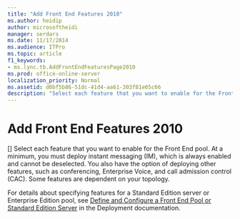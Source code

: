```yaml
---
title: "Add Front End Features 2010"
ms.author: heidip
author: microsoftheidi
manager: serdars
ms.date: 11/17/2014
ms.audience: ITPro
ms.topic: article
f1_keywords:
- ms.lync.tb.AddFrontEndFeaturesPage2010
ms.prod: office-online-server
localization_priority: Normal
ms.assetid: d0bf5b86-51dc-41d4-aa61-303f81e05c66
description: "Select each feature that you want to enable for the Front End pool. At a minimum, you must deploy instant messaging (IM), which is always enabled and cannot be deselected. You also have the option of deploying other features, such as conferencing, Enterprise Voice, and call admission control (CAC). Some features are dependent on your topology."
---
```


# Add Front End Features 2010
[]
Select each feature that you want to enable for the Front End pool. At a minimum, you must deploy instant messaging (IM), which is always enabled and cannot be deselected. You also have the option of deploying other features, such as conferencing, Enterprise Voice, and call admission control (CAC). Some features are dependent on your topology.
  
For details about specifying features for a Standard Edition server or Enterprise Edition pool, see [Define and Configure a Front End Pool or Standard Edition Server](http://technet.microsoft.com/library/713fc263-23dd-414a-b001-82932e4fe966.aspx) in the Deployment documentation.
  

